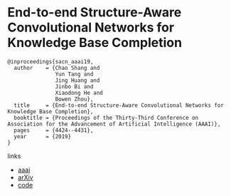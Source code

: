 # End-to-end Structure-Aware Convolutional Networks for Knowledge Base Completion

```
@inproceedings{sacn_aaai19,
  author    = {Chao Shang and
               Yun Tang and
               Jing Huang and
               Jinbo Bi and
               Xiaodong He and
               Bowen Zhou},
  title     = {End-to-end Structure-Aware Convolutional Networks for Knowledge Base Completion},
  booktitle = {Proceedings of the Thirty-Third Conference on Association for the Advancement of Artificial Intelligence (AAAI)},
  pages     = {4424--4431},
  year      = {2019}
}
```

links
- [aaai](https://aaai.org/ojs/index.php/AAAI/article/view/4164)
- [arXiv](https://arxiv.org/abs/1811.04441)
- [code](https://github.com/JD-AI-Research-Silicon-Valley/SACN)
